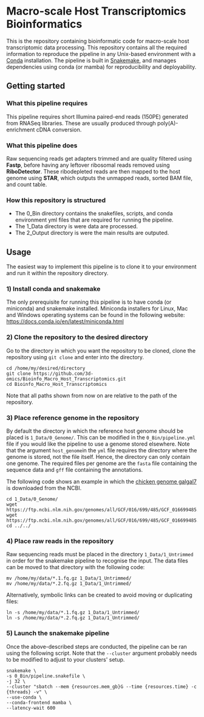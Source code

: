 # Macro-scale Host Transcriptomics Bioinformatics
This is the repository containing bioinformatic code for macro-scale host transcriptomic data processing. This repository contains all the required information to reproduce the pipeline in any Unix-based environment with a [Conda](https://docs.conda.io/en/latest/) installation. The pipeline is built in [Snakemake](https://snakemake.readthedocs.io/en/stable/), and manages dependencies using conda (or mamba) for reproducibility and deployability.

## Getting started

### What this pipeline requires

This pipeline requires short Illumina paired-end reads (150PE) generated from RNASeq libraries. These are usually produced through poly(A)-enrichment cDNA conversion.

### What this pipeline does

Raw sequencing reads get adapters trimmed and are quality filtered using **Fastp**, before having any leftover ribosomal reads removed using **RiboDetector**. These ribodepleted reads are then mapped to the host genome using **STAR**, which outputs the unmapped reads, sorted BAM file, and count table.

### How this repository is structured

* The 0_Bin directory contains the snakefiles, scripts, and conda environment yml files that are required for running the pipeline.
* The 1_Data directory is were data are processed.
* The 2_Output directory is were the main results are outputed.

## Usage

The easiest way to implement this pipeline is to clone it to your environment and run it within the repository directory.

### 1) Install conda and snakemake

The only prerequisite for running this pipeline is to have conda (or miniconda) and snakemake installed. Miniconda installers for Linux, Mac and Windows operating systems can be found in the following website: https://docs.conda.io/en/latest/miniconda.html

### 2) Clone the repository to the desired directory

Go to the directory in which you want the repository to be cloned, clone the repository using `git clone` and enter into the directory.

```
cd /home/my/desired/directory
git clone https://github.com/3d-omics/Bioinfo_Macro_Host_Transcriptomics.git
cd Bioinfo_Macro_Host_Transcriptomics
```

Note that all paths shown from now on are relative to the path of the repository.

### 3) Place reference genome in the repository

By default the directory in which the reference host genome should be placed is `1_Data/0_Genome/`. This can be modified in the `0_Bin/pipeline.yml` file if you would like the pipeline to use a genome stored elsewhere. Note that the argument `host_genome`in the `yml` file requires the directory where the genome is stored, not the file itself. Hence, the directory can only contain one genome. The required files per genome are the `fasta` file containing the sequence data and `gff` file containing the annotations.

The following code shows an example in which the [chicken genome galgal7](https://www.ncbi.nlm.nih.gov/genome/?term=gallus+gallus) is downloaded from the NCBI.

```
cd 1_Data/0_Genome/
wget https://ftp.ncbi.nlm.nih.gov/genomes/all/GCF/016/699/485/GCF_016699485.2_bGalGal1.mat.broiler.GRCg7b/GCF_016699485.2_bGalGal1.mat.broiler.GRCg7b_genomic.fna.gz
wget https://ftp.ncbi.nlm.nih.gov/genomes/all/GCF/016/699/485/GCF_016699485.2_bGalGal1.mat.broiler.GRCg7b/GCF_016699485.2_bGalGal1.mat.broiler.GRCg7b_genomic.gff.gz
cd ../../
```

### 4) Place raw reads in the repository

Raw sequencing reads must be placed in the directory `1_Data/1_Untrimmed` in order for the snakemake pipeline to recognise the input. The data files can be moved to that directory with the following code:

```
mv /home/my/data/*.1.fq.gz 1_Data/1_Untrimmed/
mv /home/my/data/*.2.fq.gz 1_Data/1_Untrimmed/
```

Alternatively, symbolic links can be created to avoid moving or duplicating files:

```
ln -s /home/my/data/*.1.fq.gz 1_Data/1_Untrimmed/
ln -s /home/my/data/*.2.fq.gz 1_Data/1_Untrimmed/
```

### 5) Launch the snakemake pipeline

Once the above-described steps are conducted, the pipeline can be ran using the following script. Note that the `--cluster` argument probably needs to be modified to adjust to your clusters' setup.

```
snakemake \
-s 0_Bin/pipeline.snakefile \
-j 32 \
--cluster "sbatch --mem {resources.mem_gb}G --time {resources.time} -c {threads} -v" \
--use-conda \
--conda-frontend mamba \
--latency-wait 600
```
